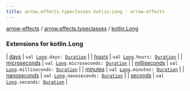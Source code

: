 ```yaml
---
title: arrow.effects.typeclasses.kotlin.Long - arrow-effects
---
```


[arrow-effects](../../index.html) / [arrow.effects.typeclasses](../index.html) / [kotlin.Long](./index.html)

### Extensions for kotlin.Long

| [days](days.html) | `val `[`Long`](https://kotlinlang.org/api/latest/jvm/stdlib/kotlin/-long/index.html)`.days: `[`Duration`](../-duration/index.html) |
| [hours](hours.html) | `val `[`Long`](https://kotlinlang.org/api/latest/jvm/stdlib/kotlin/-long/index.html)`.hours: `[`Duration`](../-duration/index.html) |
| [microseconds](microseconds.html) | `val `[`Long`](https://kotlinlang.org/api/latest/jvm/stdlib/kotlin/-long/index.html)`.microseconds: `[`Duration`](../-duration/index.html) |
| [milliseconds](milliseconds.html) | `val `[`Long`](https://kotlinlang.org/api/latest/jvm/stdlib/kotlin/-long/index.html)`.milliseconds: `[`Duration`](../-duration/index.html) |
| [minutes](minutes.html) | `val `[`Long`](https://kotlinlang.org/api/latest/jvm/stdlib/kotlin/-long/index.html)`.minutes: `[`Duration`](../-duration/index.html) |
| [nanoseconds](nanoseconds.html) | `val `[`Long`](https://kotlinlang.org/api/latest/jvm/stdlib/kotlin/-long/index.html)`.nanoseconds: `[`Duration`](../-duration/index.html) |
| [seconds](seconds.html) | `val `[`Long`](https://kotlinlang.org/api/latest/jvm/stdlib/kotlin/-long/index.html)`.seconds: `[`Duration`](../-duration/index.html) |

